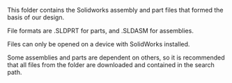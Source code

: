 This folder contains the Solidworks assembly and part files that formed the basis of our design.

File formats are .SLDPRT for parts, and .SLDASM for assemblies.

Files can only be opened on a device with SolidWorks installed.

Some assemblies and parts are dependent on others, so it is recommended that all files from the folder are downloaded and contained in the search path.
